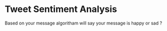 # Tweet Sentiment Analysis
Based on your message algoritham will say your message is happy or sad ? 
